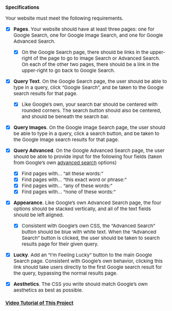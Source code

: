 <style>
    * {
        font-size: 15px;
    }
</style>
#   Specifications

Your website must meet the following requirements.

-   [x] **Pages**. Your website should have at least three pages: one for Google Search, one for Google Image Search, and one for Google Advanced Search.
    -   [x]   On the Google Search page, there should be links in the upper-right of the page to go to Image Search or Advanced Search. On each of the other two pages, there should be a link in the upper-right to go back to Google Search.
-   [x] **Query Text**. On the Google Search page, the user should be able to type in a query, click “Google Search”, and be taken to the Google search results for that page.
    -   [x]   Like Google’s own, your search bar should be centered with rounded corners. The search button should also be centered, and should be beneath the search bar.
-   [x] **Query Images**. On the Google Image Search page, the user should be able to type in a query, click a search button, and be taken to the Google Image search results for that page.
-   [x] **Query Advanced**. On the Google Advanced Search page, the user should be able to provide input for the following four fields (taken from Google’s own [advanced search](https://www.google.com/advanced_search) options)
    -   [x]   Find pages with… “all these words:”
    -   [x]   Find pages with… “this exact word or phrase:”
    -   [x]   Find pages with… “any of these words:”
    -   [x]   Find pages with… “none of these words:”
-   [x]   **Appearance**. Like Google’s own Advanced Search page, the four options should be stacked vertically, and all of the text fields should be left aligned.
    -   [x]   Consistent with Google’s own CSS, the “Advanced Search” button should be blue with white text. When the “Advanced Search” button is clicked, the user should be taken to search results page for their given query.
-   [x]   **Lucky**. Add an “I’m Feeling Lucky” button to the main Google Search page. Consistent with Google’s own behavior, clicking this link should take users directly to the first Google search result for the query, bypassing the normal results page.
-   [x]   **Aesthetics**. The CSS you write should match Google’s own aesthetics as best as possible.


### [Video Tutorial of This Project](https://youtu.be/dcxkcYadg0E)